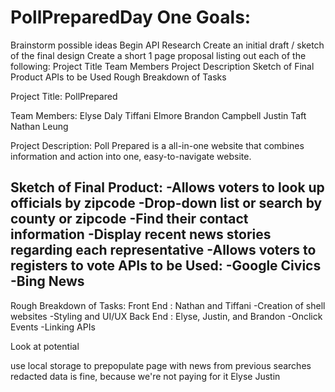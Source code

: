 # PollPreparedDay One Goals:
Brainstorm possible ideas 
Begin API Research
  Create an initial draft / sketch of the final design
  Create a short 1 page proposal listing out each of the following:
    Project Title 
    Team Members
    Project Description
    Sketch of Final Product
    APIs to be Used
    Rough Breakdown of Tasks 



Project Title: 
PollPrepared


Team Members:
Elyse Daly
Tiffani Elmore
Brandon Campbell
Justin Taft
Nathan Leung

Project Description:
Poll Prepared is a all-in-one website that combines information and action into one, easy-to-navigate website. 


Sketch of Final Product:
  -Allows voters to look up officials by zipcode
      -Drop-down list or search by county or zipcode
      -Find their contact information
      -Display recent news stories regarding each representative
    -Allows voters to registers to vote
APIs to be Used:
  -Google Civics
  -Bing News
  -
Rough Breakdown of Tasks:
  Front End : Nathan and Tiffani
    -Creation of shell websites
    -Styling and UI/UX
  Back End : Elyse, Justin, and Brandon
    -Onclick Events
    -Linking APIs

Look at potential 

use local storage to prepopulate page with news from previous searches
redacted data is fine, because we're not paying for it
Elyse
Justin
